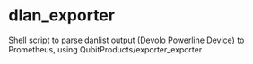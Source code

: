 # dlan_exporter
Shell script to parse danlist output (Devolo Powerline Device) to Prometheus, using QubitProducts/exporter_exporter
